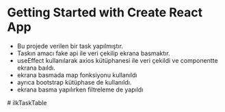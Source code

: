 
# Getting Started with Create React App

- Bu projede verilen bir task yapılmıştır.
- Taskın amacı fake api ile veri çekilip ekrana basmaktır.
- useEffect kullanılarak axios kütüphanesi ile veri çekildi ve componentte ekrana baıldı.
- ekrana basmada map fonksiyonu kullanıldı
- ayrıca bootstrap kütüphase de kullanıldı.
- ekrana basma yapılırken filtreleme de yapıldı


#   i l k T a s k T a b l e 
 
 
